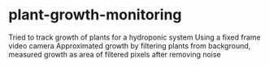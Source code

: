 # plant-growth-monitoring
Tried to track growth of plants for a hydroponic system 
Using a fixed frame video camera
Approximated growth by filtering plants from background, measured growth as area of filtered pixels after removing noise 
